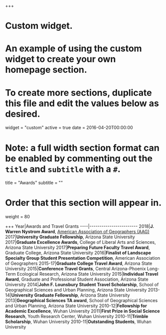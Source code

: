 +++
# Custom widget.
# An example of using the custom widget to create your own homepage section.
# To create more sections, duplicate this file and edit the values below as desired.
widget = "custom"
active = true
date = 2016-04-20T00:00:00

# Note: a full width section format can be enabled by commenting out the `title` and `subtitle` with a `#`.
title = "Awards"
subtitle = ""

# Order that this section will appear in.
weight = 80



+++
Year|Awards and Travel Grants
----|------------------------
2018|**J. Warren Nystrom Award**, [American Association of Geographers (AAG)](http://www.aag.org/cs/nystrom)
2017|**University Graduate Fellowship**, Arizona State University
2017|**Graduate Excellence Awards**, College of Liberal Arts and Sciences, Arizona State University 
2017|**Preparing Future Faculty Travel Award**, Graduate College, Arizona State University 
2016|**Finalist of Landscape Specialty Group Student Presentation Competition**, American Association of Geographers
2015-17|**Graduate College Travel Award**, Arizona State University
2015|**Conference Travel Grants**, Central Arizona-Phoenix Long-Term Ecological Research, Arizona State University
2015|**Individual Travel Award**, Graduate and Professional Student Association, Arizona State University 
2014|**John F. Lounsbury Student Travel Scholarship**, School of Geographical Sciences and Urban Planning, Arizona State University 
2013-14|**University Graduate Fellowship**, Arizona State University
2013|**Geographical Sciences TA award**, School of Geographical Sciences and Urban Planning, Arizona State University 
2010-12|**Fellowship for Academic Excellence**, Wuhan University
2011|**First Prize in Social Science Research**, Youth Research Center, Wuhan University
2010-11|**Trimble Scholarship**, Wuhan University
2010-11|**Outstanding Students**, Wuhan University
